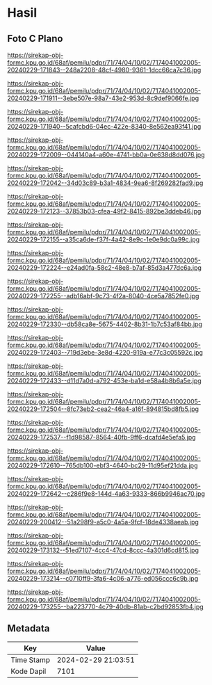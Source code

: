 # Hasil

## Foto C Plano

https://sirekap-obj-formc.kpu.go.id/68af/pemilu/pdpr/71/74/04/10/02/7174041002005-20240229-171843--248a2208-48cf-4980-9361-1dcc66ca7c36.jpg

https://sirekap-obj-formc.kpu.go.id/68af/pemilu/pdpr/71/74/04/10/02/7174041002005-20240229-171911--3ebe507e-98a7-43e2-953d-8c9def9066fe.jpg

https://sirekap-obj-formc.kpu.go.id/68af/pemilu/pdpr/71/74/04/10/02/7174041002005-20240229-171940--5cafcbd6-04ec-422e-8340-8e562ea93f41.jpg

https://sirekap-obj-formc.kpu.go.id/68af/pemilu/pdpr/71/74/04/10/02/7174041002005-20240229-172009--044140a4-a60e-4741-bb0a-0e638d8dd076.jpg

https://sirekap-obj-formc.kpu.go.id/68af/pemilu/pdpr/71/74/04/10/02/7174041002005-20240229-172042--34d03c89-b3a1-4834-9ea6-8f269282fad9.jpg

https://sirekap-obj-formc.kpu.go.id/68af/pemilu/pdpr/71/74/04/10/02/7174041002005-20240229-172123--37853b03-cfea-49f2-8415-892be3ddeb46.jpg

https://sirekap-obj-formc.kpu.go.id/68af/pemilu/pdpr/71/74/04/10/02/7174041002005-20240229-172155--a35ca6de-f37f-4a42-8e9c-1e0e9dc0a99c.jpg

https://sirekap-obj-formc.kpu.go.id/68af/pemilu/pdpr/71/74/04/10/02/7174041002005-20240229-172224--e24ad0fa-58c2-48e8-b7af-85d3a477dc6a.jpg

https://sirekap-obj-formc.kpu.go.id/68af/pemilu/pdpr/71/74/04/10/02/7174041002005-20240229-172255--adb16abf-9c73-4f2a-8040-4ce5a7852fe0.jpg

https://sirekap-obj-formc.kpu.go.id/68af/pemilu/pdpr/71/74/04/10/02/7174041002005-20240229-172330--db58ca8e-5675-4402-8b31-1b7c53af84bb.jpg

https://sirekap-obj-formc.kpu.go.id/68af/pemilu/pdpr/71/74/04/10/02/7174041002005-20240229-172403--719d3ebe-3e8d-4220-919a-e77c3c05592c.jpg

https://sirekap-obj-formc.kpu.go.id/68af/pemilu/pdpr/71/74/04/10/02/7174041002005-20240229-172433--d11d7a0d-a792-453e-ba1d-e58a4b8b6a5e.jpg

https://sirekap-obj-formc.kpu.go.id/68af/pemilu/pdpr/71/74/04/10/02/7174041002005-20240229-172504--8fc73eb2-cea2-46a4-a16f-894815bd8fb5.jpg

https://sirekap-obj-formc.kpu.go.id/68af/pemilu/pdpr/71/74/04/10/02/7174041002005-20240229-172537--f1d98587-8564-40fb-9ff6-dcafd4e5efa5.jpg

https://sirekap-obj-formc.kpu.go.id/68af/pemilu/pdpr/71/74/04/10/02/7174041002005-20240229-172610--765db100-ebf3-4640-bc29-11d95ef21dda.jpg

https://sirekap-obj-formc.kpu.go.id/68af/pemilu/pdpr/71/74/04/10/02/7174041002005-20240229-172642--c286f9e8-144d-4a63-9333-866b9946ac70.jpg

https://sirekap-obj-formc.kpu.go.id/68af/pemilu/pdpr/71/74/04/10/02/7174041002005-20240229-200412--51a298f9-a5c0-4a5a-9fcf-18de4338aeab.jpg

https://sirekap-obj-formc.kpu.go.id/68af/pemilu/pdpr/71/74/04/10/02/7174041002005-20240229-173132--51ed7107-4cc4-47cd-8ccc-4a301d6cd815.jpg

https://sirekap-obj-formc.kpu.go.id/68af/pemilu/pdpr/71/74/04/10/02/7174041002005-20240229-173214--c0710ff9-3fa6-4c06-a776-ed056ccc6c9b.jpg

https://sirekap-obj-formc.kpu.go.id/68af/pemilu/pdpr/71/74/04/10/02/7174041002005-20240229-173255--ba223770-4c79-40db-81ab-c2bd92853fb4.jpg


## Metadata

| Key        | Value               |
| ---------- | ------------------- |
| Time Stamp | 2024-02-29 21:03:51 |
| Kode Dapil | 7101                |



